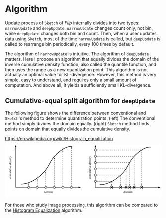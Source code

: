 # Algorithm

Update process of `Sketch` of *Flip* internally divides into two types: `narrowUpdate` and `deepUpdate`. `narrowUpdate` changes count only, not bin, while `deepUpdate` changes both bin and count. Then, when a user updates data using `Sketch`, most of the time `narrowUpdate` is called, but `deepUpdate` is called to rearrange bin periodically, every 100 times by default.

The algorithm of `narrowUpdate` is intuitive. The algorithm of `deepUpdate` matters. Here I propose an algorithm that equally divides the domain of the inverse cumulative density function, also called the quantile function, and then uses the range as a new quantization point. This algorithm is not actually an optimal value for KL-divergence. However, this method is very simple, easy to understand, and requires only a small amount of computation. And above all, it yields a sufficiently small KL-divergence.


## Cumulative-equal split algorithm for  `deepUpdate`

The following figure shows the difference between conventional and `Sketch`'s method to determine quantization points. (left) The conventional method simply divides the domain equally. (right) `Sketch` method finds points on domain that equally divides the cumulative density.

https://en.wikipedia.org/wiki/Histogram_equalization

![equal space split algorithm](resources/diagrams/equal-space-split-algorithm.png)

For those who study image processing, this algorithm can be compared to the [Histogram Equalization](https://en.wikipedia.org/wiki/Histogram_equalization) algorithm.

